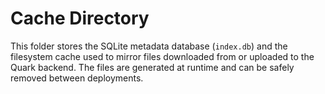 # Cache Directory

This folder stores the SQLite metadata database (`index.db`) and the filesystem cache used to mirror files downloaded from or uploaded to the Quark backend. The files are generated at runtime and can be safely removed between deployments.
